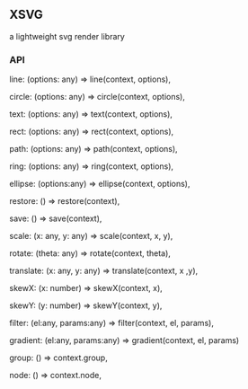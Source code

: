 ## XSVG

a lightweight svg render library


### API

line: (options: any) => line(context, options), 

circle: (options: any) => circle(context, options),

text: (options: any) => text(context, options),

rect: (options: any) => rect(context, options),

path: (options: any) => path(context, options),

ring: (options: any) => ring(context, options),

ellipse: (options:any) => ellipse(context, options),

restore: () => restore(context),

save: () => save(context),

scale: (x: any, y: any) => scale(context, x, y),

rotate: (theta: any) => rotate(context, theta),

translate: (x: any, y: any) => translate(context, x ,y),

skewX: (x: number) => skewX(context, x),

skewY: (y: number) => skewY(context, y),

filter: (el:any, params:any) => filter(context, el, params),

gradient: (el:any, params:any) => gradient(context, el, params)

group: () => context.group,

node: () => context.node,

